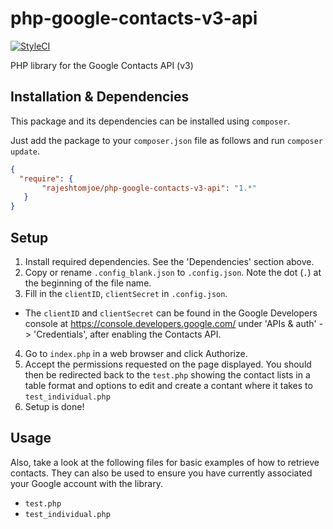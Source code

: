 # php-google-contacts-v3-api

[![StyleCI](https://styleci.io/repos/38814668/shield)](https://styleci.io/repos/38814668)

PHP library for the Google Contacts API (v3)

## Installation & Dependencies

This package and its dependencies can be installed using `composer`. 

Just add the package to your `composer.json` file as follows and run `composer update`.

```json
{
  "require": {
       "rajeshtomjoe/php-google-contacts-v3-api": "1.*"
   }
}
```

## Setup

1. Install required dependencies. See the 'Dependencies' section above.
2. Copy or rename `.config_blank.json` to `.config.json`. Note the dot (`.`) at the beginning of the file name.
3. Fill in the `clientID`, `clientSecret` in `.config.json`.
  * The `clientID` and `clientSecret` can be found in the Google Developers console at https://console.developers.google.com/ under 'APIs & auth' -> 'Credentials', after enabling the Contacts API.
4. Go to `index.php` in a web browser and click Authorize.
5. Accept the permissions requested on the page displayed. You should then be redirected back to the `test.php` showing the contact lists in a table format and options to edit and create a contant where it takes to `test_individual.php`
6. Setup is done!

## Usage

Also, take a look at the following files for basic examples of how to retrieve contacts. They can also be used to ensure you have currently associated your Google account with the library.

* `test.php`
* `test_individual.php`

